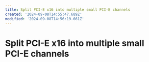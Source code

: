 ```yaml
---
title: Split PCI-E x16 into multiple small PCI-E channels
created: '2024-09-08T14:55:47.689Z'
modified: '2024-09-08T14:56:19.661Z'
---
```


# Split PCI-E x16 into multiple small PCI-E channels


